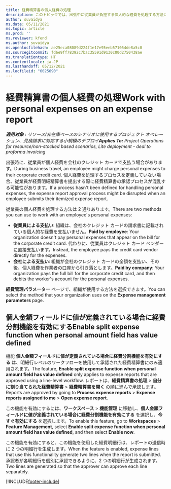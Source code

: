 ```yaml
---
title: 経費精算書の個人経費の処理
description: このトピックでは、出張中に従業員が負担する個人的な経費を処理する方法に関する情報を説明します。
author: suvaidya
ms.date: 05/11/2021
ms.topic: article
ms.prod: ''
ms.reviewer: kfend
ms.author: suvaidya
ms.openlocfilehash: ae25eca08089d224f1e17e95eeb571054de8a5c0
ms.sourcegitcommit: fd6e9ff78392c7bac35591d9130c00d2750438ae
ms.translationtype: HT
ms.contentlocale: ja-JP
ms.lasthandoff: 05/12/2021
ms.locfileid: "6025690"
---
```

# <a name="work-with-personal-expenses-on-an-expense-report"></a><span data-ttu-id="29a22-103">経費精算書の個人経費の処理</span><span class="sxs-lookup"><span data-stu-id="29a22-103">Work with personal expenses on an expense report</span></span>

<span data-ttu-id="29a22-104">_**適用対象 :** リソース/非在庫ベースのシナリオに使用するプロジェクト オペレーション、見積請求に対応する小規模のデプロイ_</span><span class="sxs-lookup"><span data-stu-id="29a22-104">_**Applies To:** Project Operations for resource/non-stocked based scenarios, Lite deployment - deal to proforma invoicing_</span></span>

<span data-ttu-id="29a22-105">出張時に、従業員が個人経費を会社のクレジット カードで支払う場合があります。</span><span class="sxs-lookup"><span data-stu-id="29a22-105">During business travel, an employee might charge personal expenses to their corporate credit card.</span></span> <span data-ttu-id="29a22-106">個人経費を処理するプロセスを定義していない場合、従業員が経費明細精算書を提出する際に経費精算書の承認プロセスが混乱する可能性があります。</span><span class="sxs-lookup"><span data-stu-id="29a22-106">If a process hasn't been defined for handling personal expenses, the expense report approval process might be disrupted when an employee submits their itemized expense report.</span></span>

<span data-ttu-id="29a22-107">従業員の個人経費を処理する方法は 2 通りあります。</span><span class="sxs-lookup"><span data-stu-id="29a22-107">There are two methods you can use to work with an employee's personal expenses:</span></span>

  - <span data-ttu-id="29a22-108">**従業員による支払い**: 組織は、会社のクレジット カードの請求書に記載されている個人的な経費を支払いません。</span><span class="sxs-lookup"><span data-stu-id="29a22-108">**Paid by employee**: Your organization doesn't pay personal expenses that appear on the bill for the corporate credit card.</span></span> <span data-ttu-id="29a22-109">代わりに、従業員はクレジット カード ベンダーに直接支払います。</span><span class="sxs-lookup"><span data-stu-id="29a22-109">Instead, the employee pays the credit card vendor directly for the expenses.</span></span> 
  - <span data-ttu-id="29a22-110">**会社による支払い**: 組織が会社のクレジット カードの全額を支払い、その後、個人経費を作業者の口座から引き落とします。</span><span class="sxs-lookup"><span data-stu-id="29a22-110">**Paid by company**: Your organization pays the full bill for the corporate credit card, and then debits the worker's account for the personal expenses.</span></span>

<span data-ttu-id="29a22-111">**経費管理パラメーター** ページで、組織が使用する方法を選択できます。</span><span class="sxs-lookup"><span data-stu-id="29a22-111">You can select the method that your organization uses on the **Expense management parameters** page.</span></span>


## <a name="enable-split-expense-function-when-personal-amount-field-has-value-defined"></a><span data-ttu-id="29a22-112">個人金額フィールドに値が定義されている場合に経費分割機能を有効にする</span><span class="sxs-lookup"><span data-stu-id="29a22-112">Enable split expense function when personal amount field has value defined</span></span>

<span data-ttu-id="29a22-113">機能 **個人金額フィールドに値が定義されている場合に経費分割機能を有効にする** は、明細行レベルのワークフローを使用して承認された経費精算書にのみ適用されます。</span><span class="sxs-lookup"><span data-stu-id="29a22-113">The feature, **Enable split expense function when personal amount field has value defined** only applies to expense reports that are approved using a line-level workflow.</span></span> <span data-ttu-id="29a22-114">レポートは、**経費精算書の処理** > **自分に割り当てられた経費精算書** > **経費精算書を開く** の順に進んで承認します。</span><span class="sxs-lookup"><span data-stu-id="29a22-114">Reports are approved by going to **Process expense reports** > **Expense reports assigned to me** > **Open expense report**.</span></span> 

<span data-ttu-id="29a22-115">この機能を有効にするには、**ワークスペース** > **機能管理** に移動し、**個人金額フィールドに値が定義されている場合に経費分割機能を有効にする** を選択し、**今すぐ有効にする** を選択します。</span><span class="sxs-lookup"><span data-stu-id="29a22-115">To enable this feature, go to **Workspaces** > **Feature Management**, select **Enable split expense function when personal amount field has value defined**, and then select **Enable now**.</span></span> 

<span data-ttu-id="29a22-116">この機能を有効にすると、この機能を使用した経費明細行は、レポートの送信時に 2 つの明細行を生成します。</span><span class="sxs-lookup"><span data-stu-id="29a22-116">When the feature is enabled, expense lines that use this functionality generate two lines when the report is submitted.</span></span> <span data-ttu-id="29a22-117">承認者が各明細行を個別に承認できるように、2 つの明細行が生成されます。</span><span class="sxs-lookup"><span data-stu-id="29a22-117">Two lines are generated so that the approver can approve each line separately.</span></span>


[!INCLUDE[footer-include](../includes/footer-banner.md)]
